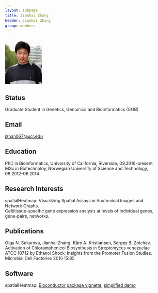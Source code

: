 ```yaml
---
layout: subpage
title: Jianhai Zhang 
header: Jianhai Zhang
group: members 
---
```


![Image](/members/jianhai-zhang.jpg)

## Status

Graduate Student in Genetics, Genomics and Bioinformatics (GGB)

## Email 

jzhan067@ucr.edu 

## Education

PhD in Bioinformatics, University of California, Riverside, 09.2016-present  
MSc in Biotechnoloy, Norwegian University of Science and Technology, 08.2012-06.2014

## Research Interests

spatialHeatmap: Visualizing Spatial Assays in Anatomical Images and Network Graphs.  
Cell/tissue-specific gene expression analysis at levels of individual genes, gene-pairs, networks.  

## Publications

Olga N. Sekurova, Jianhai Zhang, Kåre A. Kristiansen, Sergey B. Zotchev. Activation of Chloramphenicol Biosynthesis in Streptomyces venezuelae ATCC 10712 by Ethanol Shock: Insights from the Promoter Fusion Studies. Microbial Cell Factories 2016 15:85  

## Software

spatialHeatmap: <a href="http://bioconductor.org/packages/release/bioc/vignettes/spatialHeatmap/inst/doc/spatialHeatmap.html" target="_blank">Bioconductor package vignette</a>, <a href="https://www.plantsecretome.org/software/spatialheatmap" target="_blank">simplified demo</a>  
